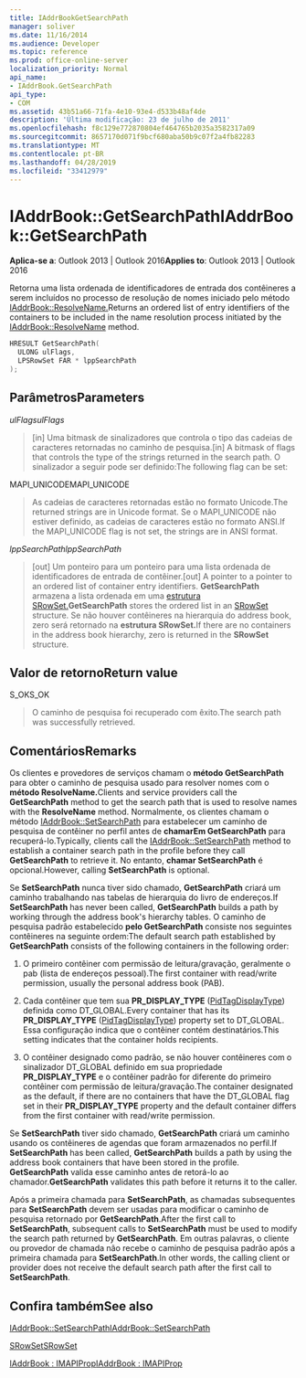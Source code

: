 ```yaml
---
title: IAddrBookGetSearchPath
manager: soliver
ms.date: 11/16/2014
ms.audience: Developer
ms.topic: reference
ms.prod: office-online-server
localization_priority: Normal
api_name:
- IAddrBook.GetSearchPath
api_type:
- COM
ms.assetid: 43b51a66-71fa-4e10-93e4-d533b48af4de
description: 'Última modificação: 23 de julho de 2011'
ms.openlocfilehash: f8c129e772870804ef464765b2035a3582317a09
ms.sourcegitcommit: 8657170d071f9bcf680aba50b9c07f2a4fb82283
ms.translationtype: MT
ms.contentlocale: pt-BR
ms.lasthandoff: 04/28/2019
ms.locfileid: "33412979"
---
```

# <a name="iaddrbookgetsearchpath"></a><span data-ttu-id="557db-103">IAddrBook::GetSearchPath</span><span class="sxs-lookup"><span data-stu-id="557db-103">IAddrBook::GetSearchPath</span></span>

  
  
<span data-ttu-id="557db-104">**Aplica-se a**: Outlook 2013 | Outlook 2016</span><span class="sxs-lookup"><span data-stu-id="557db-104">**Applies to**: Outlook 2013 | Outlook 2016</span></span> 
  
<span data-ttu-id="557db-105">Retorna uma lista ordenada de identificadores de entrada dos contêineres a serem incluídos no processo de resolução de nomes iniciado pelo método [IAddrBook::ResolveName.](iaddrbook-resolvename.md)</span><span class="sxs-lookup"><span data-stu-id="557db-105">Returns an ordered list of entry identifiers of the containers to be included in the name resolution process initiated by the [IAddrBook::ResolveName](iaddrbook-resolvename.md) method.</span></span> 
  
```cpp
HRESULT GetSearchPath(
  ULONG ulFlags,
  LPSRowSet FAR * lppSearchPath
);
```

## <a name="parameters"></a><span data-ttu-id="557db-106">Parâmetros</span><span class="sxs-lookup"><span data-stu-id="557db-106">Parameters</span></span>

 <span data-ttu-id="557db-107">_ulFlags_</span><span class="sxs-lookup"><span data-stu-id="557db-107">_ulFlags_</span></span>
  
> <span data-ttu-id="557db-108">[in] Uma bitmask de sinalizadores que controla o tipo das cadeias de caracteres retornadas no caminho de pesquisa.</span><span class="sxs-lookup"><span data-stu-id="557db-108">[in] A bitmask of flags that controls the type of the strings returned in the search path.</span></span> <span data-ttu-id="557db-109">O sinalizador a seguir pode ser definido:</span><span class="sxs-lookup"><span data-stu-id="557db-109">The following flag can be set:</span></span>
    
<span data-ttu-id="557db-110">MAPI_UNICODE</span><span class="sxs-lookup"><span data-stu-id="557db-110">MAPI_UNICODE</span></span> 
  
> <span data-ttu-id="557db-111">As cadeias de caracteres retornadas estão no formato Unicode.</span><span class="sxs-lookup"><span data-stu-id="557db-111">The returned strings are in Unicode format.</span></span> <span data-ttu-id="557db-112">Se o MAPI_UNICODE não estiver definido, as cadeias de caracteres estão no formato ANSI.</span><span class="sxs-lookup"><span data-stu-id="557db-112">If the MAPI_UNICODE flag is not set, the strings are in ANSI format.</span></span>
    
 <span data-ttu-id="557db-113">_lppSearchPath_</span><span class="sxs-lookup"><span data-stu-id="557db-113">_lppSearchPath_</span></span>
  
> <span data-ttu-id="557db-114">[out] Um ponteiro para um ponteiro para uma lista ordenada de identificadores de entrada de contêiner.</span><span class="sxs-lookup"><span data-stu-id="557db-114">[out] A pointer to a pointer to an ordered list of container entry identifiers.</span></span> <span data-ttu-id="557db-115">**GetSearchPath** armazena a lista ordenada em uma [estrutura SRowSet.](srowset.md)</span><span class="sxs-lookup"><span data-stu-id="557db-115">**GetSearchPath** stores the ordered list in an [SRowSet](srowset.md) structure.</span></span> <span data-ttu-id="557db-116">Se não houver contêineres na hierarquia do address book, zero será retornado na **estrutura SRowSet.**</span><span class="sxs-lookup"><span data-stu-id="557db-116">If there are no containers in the address book hierarchy, zero is returned in the **SRowSet** structure.</span></span> 
    
## <a name="return-value"></a><span data-ttu-id="557db-117">Valor de retorno</span><span class="sxs-lookup"><span data-stu-id="557db-117">Return value</span></span>

<span data-ttu-id="557db-118">S_OK</span><span class="sxs-lookup"><span data-stu-id="557db-118">S_OK</span></span> 
  
> <span data-ttu-id="557db-119">O caminho de pesquisa foi recuperado com êxito.</span><span class="sxs-lookup"><span data-stu-id="557db-119">The search path was successfully retrieved.</span></span>
    
## <a name="remarks"></a><span data-ttu-id="557db-120">Comentários</span><span class="sxs-lookup"><span data-stu-id="557db-120">Remarks</span></span>

<span data-ttu-id="557db-121">Os clientes e provedores de serviços chamam o **método GetSearchPath** para obter o caminho de pesquisa usado para resolver nomes com o **método ResolveName.**</span><span class="sxs-lookup"><span data-stu-id="557db-121">Clients and service providers call the **GetSearchPath** method to get the search path that is used to resolve names with the **ResolveName** method.</span></span> <span data-ttu-id="557db-122">Normalmente, os clientes chamam o método [IAddrBook::SetSearchPath](iaddrbook-setsearchpath.md) para estabelecer um caminho de pesquisa de contêiner no perfil antes de **chamarEm GetSearchPath** para recuperá-lo.</span><span class="sxs-lookup"><span data-stu-id="557db-122">Typically, clients call the [IAddrBook::SetSearchPath](iaddrbook-setsearchpath.md) method to establish a container search path in the profile before they call **GetSearchPath** to retrieve it.</span></span> <span data-ttu-id="557db-123">No entanto, **chamar SetSearchPath** é opcional.</span><span class="sxs-lookup"><span data-stu-id="557db-123">However, calling **SetSearchPath** is optional.</span></span> 
  
<span data-ttu-id="557db-124">Se **SetSearchPath** nunca tiver sido chamado, **GetSearchPath** criará um caminho trabalhando nas tabelas de hierarquia do livro de endereços.</span><span class="sxs-lookup"><span data-stu-id="557db-124">If **SetSearchPath** has never been called, **GetSearchPath** builds a path by working through the address book's hierarchy tables.</span></span> <span data-ttu-id="557db-125">O caminho de pesquisa padrão estabelecido **pelo GetSearchPath** consiste nos seguintes contêineres na seguinte ordem:</span><span class="sxs-lookup"><span data-stu-id="557db-125">The default search path established by **GetSearchPath** consists of the following containers in the following order:</span></span> 
  
1. <span data-ttu-id="557db-126">O primeiro contêiner com permissão de leitura/gravação, geralmente o pab (lista de endereços pessoal).</span><span class="sxs-lookup"><span data-stu-id="557db-126">The first container with read/write permission, usually the personal address book (PAB).</span></span>
    
2. <span data-ttu-id="557db-127">Cada contêiner que tem sua **PR_DISPLAY_TYPE** ([PidTagDisplayType](pidtagdisplaytype-canonical-property.md)) definida como DT_GLOBAL.</span><span class="sxs-lookup"><span data-stu-id="557db-127">Every container that has its **PR_DISPLAY_TYPE** ([PidTagDisplayType](pidtagdisplaytype-canonical-property.md)) property set to DT_GLOBAL.</span></span> <span data-ttu-id="557db-128">Essa configuração indica que o contêiner contém destinatários.</span><span class="sxs-lookup"><span data-stu-id="557db-128">This setting indicates that the container holds recipients.</span></span> 
    
3. <span data-ttu-id="557db-129">O contêiner designado como padrão, se não houver contêineres com o sinalizador DT_GLOBAL definido em sua propriedade **PR_DISPLAY_TYPE** e o contêiner padrão for diferente do primeiro contêiner com permissão de leitura/gravação.</span><span class="sxs-lookup"><span data-stu-id="557db-129">The container designated as the default, if there are no containers that have the DT_GLOBAL flag set in their **PR_DISPLAY_TYPE** property and the default container differs from the first container with read/write permission.</span></span> 
    
<span data-ttu-id="557db-130">Se **SetSearchPath** tiver sido chamado, **GetSearchPath** criará um caminho usando os contêineres de agendas que foram armazenados no perfil.</span><span class="sxs-lookup"><span data-stu-id="557db-130">If **SetSearchPath** has been called, **GetSearchPath** builds a path by using the address book containers that have been stored in the profile.</span></span> <span data-ttu-id="557db-131">**GetSearchPath** valida esse caminho antes de retorá-lo ao chamador.</span><span class="sxs-lookup"><span data-stu-id="557db-131">**GetSearchPath** validates this path before it returns it to the caller.</span></span> 
  
<span data-ttu-id="557db-132">Após a primeira chamada para **SetSearchPath**, as chamadas subsequentes para **SetSearchPath** devem ser usadas para modificar o caminho de pesquisa retornado por **GetSearchPath**.</span><span class="sxs-lookup"><span data-stu-id="557db-132">After the first call to **SetSearchPath**, subsequent calls to **SetSearchPath** must be used to modify the search path returned by **GetSearchPath**.</span></span> <span data-ttu-id="557db-133">Em outras palavras, o cliente ou provedor de chamada não recebe o caminho de pesquisa padrão após a primeira chamada para **SetSearchPath**.</span><span class="sxs-lookup"><span data-stu-id="557db-133">In other words, the calling client or provider does not receive the default search path after the first call to **SetSearchPath**.</span></span>
  
## <a name="see-also"></a><span data-ttu-id="557db-134">Confira também</span><span class="sxs-lookup"><span data-stu-id="557db-134">See also</span></span>



[<span data-ttu-id="557db-135">IAddrBook::SetSearchPath</span><span class="sxs-lookup"><span data-stu-id="557db-135">IAddrBook::SetSearchPath</span></span>](iaddrbook-setsearchpath.md)
  
[<span data-ttu-id="557db-136">SRowSet</span><span class="sxs-lookup"><span data-stu-id="557db-136">SRowSet</span></span>](srowset.md)
  
[<span data-ttu-id="557db-137">IAddrBook : IMAPIProp</span><span class="sxs-lookup"><span data-stu-id="557db-137">IAddrBook : IMAPIProp</span></span>](iaddrbookimapiprop.md)

